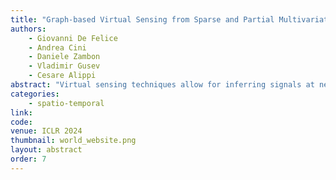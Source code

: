 ```yaml
---
title: "Graph-based Virtual Sensing from Sparse and Partial Multivariate Observation"
authors:
    - Giovanni De Felice
    - Andrea Cini
    - Daniele Zambon
    - Vladimir Gusev
    - Cesare Alippi
abstract: "Virtual sensing techniques allow for inferring signals at new unmonitored locations by exploiting available spatio-temporal measurements coming from physical sensors at different locations. However, as the sensor coverage becomes sparse due to costs or other constraints, physical proximity cannot be used to support interpolation.  In this paper, we overcome this challenge by leveraging dependencies between the target variable and a set of correlated variables (covariates) that can frequently be associated with each location of interest. From this viewpoint, covariates provide partial observability, and the problem consists of inferring values for unobserved channels by exploiting observations at other locations to learn how such variables can correlate. To tackle this problem, we design a novel graph deep learning framework operating on a nested graph structure, which is used to learn dependencies between variables as well as locations. The proposed architecture, named Graph-graph Network (GgNet), relies on propagating information over such nested graph structure. GgNet is extensively evaluated under different virtual sensing scenarios, demonstrating higher reconstruction accuracy compared to the state-of-the-art."
categories:
    - spatio-temporal
link: 
code: 
venue: ICLR 2024
thumbnail: world_website.png
layout: abstract
order: 7
---
```


